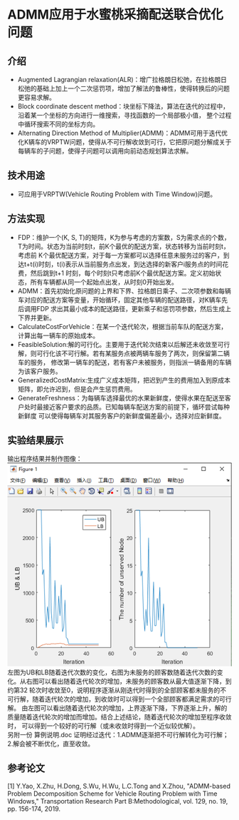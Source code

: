 # ADMM应用于水蜜桃采摘配送联合优化问题
## 介绍
- Augmented Lagrangian relaxation(ALR)：增广拉格朗日松弛，在拉格朗日松弛的基础上加上一个二次惩罚项，增加了解法的鲁棒性，使得转换后的问题更容易求解。
- Block coordinate descent method：块坐标下降法，算法在迭代的过程中，沿着某一个坐标的方向进行一维搜索，寻找函数的一个局部极小值，
整个过程中循环搜索不同的坐标方向。
- Alternating Direction Method of Multiplier(ADMM)：ADMM可用于迭代优化K辆车的VRPTW问题，使得从不可行解收敛到可行，它把原问题分解成关于
每辆车的子问题，使得子问题可以调用向前动态规划算法求解。
## 技术用途
- 可应用于VRPTW(Vehicle Routing Problem with Time Window)问题。
## 方法实现
- FDP：维护一个(K, S, T)的矩阵，K为参与考虑的方案数，S为需求点的个数，T为时间。状态为当前时刻t，前K个最优的配送方案，状态转移为当前时刻t，考虑前
K个最优配送方案，对于每一方案都可以选择任意未服务过的客户，到达t+t(i)时刻，t(i)表示从当前服务点出发，到达选择的新客户i服务点的时间花费，然后跳到t+1
时刻，每个时刻t只考虑前K个最优配送方案。定义初始状态，所有车辆都从同一个起始点出发，从时刻0开始出发。
- ADMM：首先初始化原问题的上界和下界、拉格朗日乘子、二次项参数和每辆车对应的配送方案等变量，开始循环，固定其他车辆的配送路径，对K辆车先后调用FDP
求出其最小成本的配送路径，更新乘子和惩罚项参数，然后生成上下界并更新。
- CalculateCostForVehicle：在某一个迭代轮次，根据当前车队的配送方案，计算出每一辆车的原始成本。
- FeasibleSolution:解的可行化。主要用于迭代轮次结束以后解还未收敛至可行解，则可行化该不可行解。若有某服务点被两辆车服务了两次，则保留第二辆车的服务，
修改第一辆车的配送，若有客户未被服务，则指派一辆备用的车辆为该客户服务。
- GeneralizedCostMatrix:生成广义成本矩阵，把迟到产生的费用加入到原成本矩阵，即允许迟到，但是会产生惩罚费用。
- GenerateFreshness：为每辆车选择最优的水果新鲜度，使得水果在配送至客户处时最接近客户要求的品质。已知每辆车配送方案的前提下，循环尝试每种新鲜度
可以使得每辆车对其服务客户的新鲜度偏差最小，选择对应新鲜度。
## 实验结果展示
输出程序结果并制作图像：  
![ADMM](https://github.com/FFFjx/ADMM/blob/main/ADMM.png)  
左图为UB和LB随着迭代次数的变化，右图为未服务的顾客数随着迭代次数的变化。从右图可以看出随着迭代轮次的增加，未服务的顾客数从最大值逐渐下降，到约第32
轮次时收敛至0，说明程序逐渐从刚迭代时得到的全部顾客都未服务的不可行解，随着迭代轮次的增加，到收敛时可以得到一个全部顾客都满足需求的可行解。
由左图可以看出随着迭代轮次的增加，上界逐渐下降，下界逐渐上升，解的质量随着迭代轮次的增加而增加。结合上述结论，随着迭代轮次的增加至程序收敛时，
可以得到一个较好的可行解（或未收敛时得到一个近似较优解）。  
另附一份 算例说明.doc 证明经过迭代：1.ADMM逐渐把不可行解转化为可行解；2.解会被不断优化，直至收敛。
## 参考论文
[1] Y.Yao, X.Zhu, H.Dong, S.Wu, H.Wu, L.C.Tong and X.Zhou, "ADMM-based Problem Decomposition Scheme for Vehicle Routing 
Problem with Time Windows," Transportation Research Part B:Methodological, vol. 129, no. 19, pp. 156-174, 2019.
